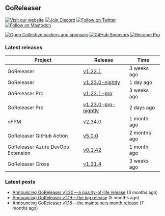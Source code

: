 ## GoReleaser

[![Visit our website](https://img.shields.io/badge/website-4285F4?style=for-the-badge&logo=googlechrome&logoColor=white)](https://goreleaser.com)
[![Join Discord](https://img.shields.io/badge/Discord-5865F2?style=for-the-badge&logo=discord&logoColor=white)](https://discord.gg/RGEBtg8vQ6)
[![Follow on Twitter](https://img.shields.io/badge/twitter-1DA1F2?style=for-the-badge&logo=twitter&logoColor=white)](https://twitter.com/goreleaser)
[![Follow on Mastodon](https://img.shields.io/badge/mastodon-6364FF?style=for-the-badge&logo=mastodon&logoColor=white)](https://fosstodon.org/@goreleaser)

[![Open Collective backers and sponsors](https://img.shields.io/opencollective/all/goreleaser?logo=opencollective&style=for-the-badge)](https://opencollective.com/goreleaser)
[![GitHub Sponsors](https://img.shields.io/github/sponsors/caarlos0?logo=github&style=for-the-badge)](https://github.com/sponsors/caarlos0)
[![Become Pro](https://img.shields.io/badge/pro_license-36A9AE?style=for-the-badge&logo=gumroad&logoColor=white)](https://goreleaser.com/pro)

### Latest releases


| Project                           | Release                                                                                         | Time        |
| --------------------------------- | ----------------------------------------------------------------------------------------------- | ----------- |
| GoReleaser | [v1.22.1](https://github.com/goreleaser/goreleaser/releases/tag/v1.22.1) | 3 weeks ago |
| GoReleaser | [v1.23.0-nightly](https://github.com/goreleaser/goreleaser/releases/tag/nightly) | 1 day ago |
| GoReleaser Pro | [v1.22.1-pro](https://github.com/goreleaser/goreleaser-pro/releases/tag/v1.22.1-pro) | 3 weeks ago |
| GoReleaser Pro | [v1.23.0-pro-nightly](https://github.com/goreleaser/goreleaser-pro/releases/tag/nightly) | 2 days ago |
| nFPM | [v2.34.0](https://github.com/goreleaser/nfpm/releases/tag/v2.34.0) | 1 month ago |
| GoReleaser GitHub Action | [v5.0.0](https://github.com/goreleaser/goreleaser-action/releases/tag/v5.0.0) | 2 months ago |
| GoReleaser Azure DevOps Extension | [v0.1.42](https://github.com/goreleaser/goreleaser-azure-devops-extension/releases/tag/v0.1.42) | 1 month ago |
| GoReleaser Cross | [v1.21.4](https://github.com/goreleaser/goreleaser-cross/releases/tag/v1.21.4) | 3 weeks ago |


### Latest posts
- [Announcing GoReleaser v1.20 — a quality-of-life release](https://blog.goreleaser.com/announcing-goreleaser-v1-20-a-quality-of-life-release-1d5f847e87ed?source=rss----17aa0cbd263f---4) (3 months ago)
- [Announcing GoReleaser v1.19 — the big release](https://blog.goreleaser.com/announcing-goreleaser-v1-19-the-big-release-b01565c72658?source=rss----17aa0cbd263f---4) (5 months ago)
- [Announcing GoReleaser v1.18 — the maintainers month release](https://blog.goreleaser.com/announcing-goreleaser-v1-18-the-maintainers-month-release-f692091a57ec?source=rss----17aa0cbd263f---4) (7 months ago)
